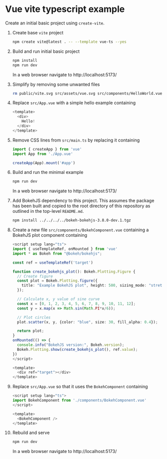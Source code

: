 # Vue vite typescript example

Create an initial basic project using `create-vite`.

1. Create base `vite` project

    ```bash
    npm create vite@latest . -- --template vue-ts --yes
    ```

2. Build and run initial basic project

    ```bash
    npm install
    npm run dev
    ```

    In a web browser navigate to http://localhost:5173/

3. Simplify by removing some unwanted files

    ```bash
    rm public/vite.svg src/assets/vue.svg src/components/HelloWorld.vue src/style.css
    ```

4. Replace `src/App.vue` with a simple hello example containing

    ```ts
    <template>
      <div>
        Hello!
      </div>
    </template>
    ```

5. Remove CSS lines from `src/main.ts` by replacing it containing

    ```ts
    import { createApp } from 'vue'
    import App from './App.vue'

    createApp(App).mount('#app')
    ```

6. Build and run the minimal example

    ```bash
    npm run dev
    ```

    In a web browser navigate to http://localhost:5173/

7. Add BokehJS dependency to this project. This assumes the package has been built and copied to the root directory of this repository as outlined in the top-level `README.md`.

    ```bash
    npm install ../../../../bokeh-bokehjs-3.8.0-dev.1.tgz
    ```

8. Create a new file `src/components/BokehComponent.vue` containing a BokehJS plot component containing

    ```ts
    <script setup lang="ts">
    import { useTemplateRef, onMounted } from 'vue'
    import * as Bokeh from "@bokeh/bokehjs";

    const ref = useTemplateRef('target')

    function create_bokehjs_plot(): Bokeh.Plotting.Figure {
      // Create figure
      const plot = Bokeh.Plotting.figure({
        title: "Example BokehJS plot", height: 500, sizing_mode: "stretch_width"
      });

      // Calculate x, y value of sine curve
      const x = [0, 1, 2, 3, 4, 5, 6, 7, 8, 9, 10, 11, 12];
      const y = x.map(x => Math.sin(Math.PI*x/6));

      // Plot circles
      plot.scatter(x, y, {color: "blue", size: 30, fill_alpha: 0.4});

      return plot;
    }
    onMounted(() => {
      console.info("BokehJS version:", Bokeh.version);
      Bokeh.Plotting.show(create_bokehjs_plot(), ref.value);
    })
    </script>

    <template>
      <div ref="target"></div>
    </template>
    ```

9. Replace `src/App.vue` so that it uses the `BokehComponent` containing

    ```ts
    <script setup lang="ts">
    import BokehComponent from './components/BokehComponent.vue'
    </script>

    <template>
      <BokehComponent />
    </template>
    ```

10. Rebuild and serve

    ```bash
    npm run dev
    ```

    In a web browser navigate to http://localhost:5173/
